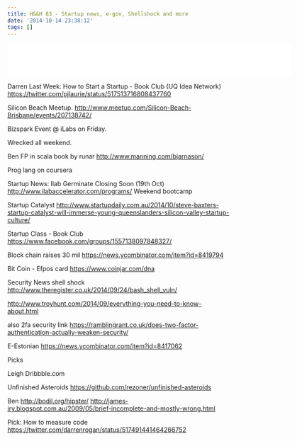 ```yaml
---
title: H&&H 83 - Startup news, e-gov, Shellshock and more
date: '2014-10-14 23:38:12'
tags: []
---
```



<iframe style="border: none" src="//html5-player.libsyn.com/embed/episode/id/3120209/height/75/width/640/theme/standard/direction/no/autoplay/no/autonext/no/thumbnail/no/preload/no/no_addthis/no/" height="75" width="640" scrolling="no"  allowfullscreen webkitallowfullscreen mozallowfullscreen oallowfullscreen msallowfullscreen></iframe>


<!--more -->

Darren
Last Week:
How to Start a Startup - Book Club (UQ Idea Network)
https://twitter.com/pjlaurie/status/517513716808437760

Silicon Beach Meetup.
http://www.meetup.com/Silicon-Beach-Brisbane/events/207138742/

Bizspark Event @ iLabs on Friday.

Wrecked all weekend.

Ben
FP in scala book by runar
http://www.manning.com/bjarnason/

Prog lang on coursera

Startup News:
Ilab Germinate Closing Soon (19th Oct)
http://www.ilabaccelerator.com/programs/
Weekend bootcamp

Startup Catalyst
http://www.startupdaily.com.au/2014/10/steve-baxters-startup-catalyst-will-immerse-young-queenslanders-silicon-valley-startup-culture/

Startup Class - Book Club
https://www.facebook.com/groups/1557138097848327/

Block chain raises 30 mil
https://news.ycombinator.com/item?id=8419794

Bit Coin - Efpos card
https://www.coinjar.com/dna

Security News
shell shock
http://www.theregister.co.uk/2014/09/24/bash_shell_vuln/

http://www.troyhunt.com/2014/09/everything-you-need-to-know-about.html

also 2fa security link
https://ramblingrant.co.uk/does-two-factor-authentication-actually-weaken-security/


E-Estonian 
https://news.ycombinator.com/item?id=8417062


Picks

Leigh
Dribbble.com

Unfinished Asteroids
https://github.com/rezoner/unfinished-asteroids

Ben
http://bodil.org/hipster/
http://james-iry.blogspot.com.au/2009/05/brief-incomplete-and-mostly-wrong.html

Pick:
How to measure code
https://twitter.com/darrenrogan/status/517491441464266752


